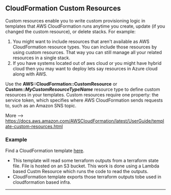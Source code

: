 ## CloudFormation Custom Resources

Custom resources enable you to write custom provisioning logic in templates that AWS CloudFormation runs anytime you create, update (if you changed the custom resource), or delete stacks.
For example:
1. You might want to include resources that aren't available as AWS CloudFormation resource types. You can include those resources by using custom resources. That way you can still manage all your related resources in a single stack.
2. If you have systems located out of aws cloud or you might have hybrid cloud then you may want
to deploy lets say resources in Azure cloud along with AWS.

Use the **AWS::CloudFormation::CustomResource** or **Custom::**_**MyCustomResourceTypeName**_ resource type to define custom resources in your templates. Custom resources require one property: the service token, which specifies where AWS CloudFormation sends requests to, such as an Amazon SNS topic.

More --> https://docs.aws.amazon.com/AWSCloudFormation/latest/UserGuide/template-custom-resources.html

### Example
Find a CloudFormation template [here](https://github.com/afraz-khan/aws/blob/main/Sample-Templates/Custom-Resources/cross-site-cloudformation.yml). 
- This template will read some terraform outputs from a terraform state file. File is hosted on an S3 bucket. This work is done using a Lambda based Custm Resource which runs the code to read the outputs. 
- CloudFormation template exports those terraform outputs tobe used in cloudformation based infra.
---